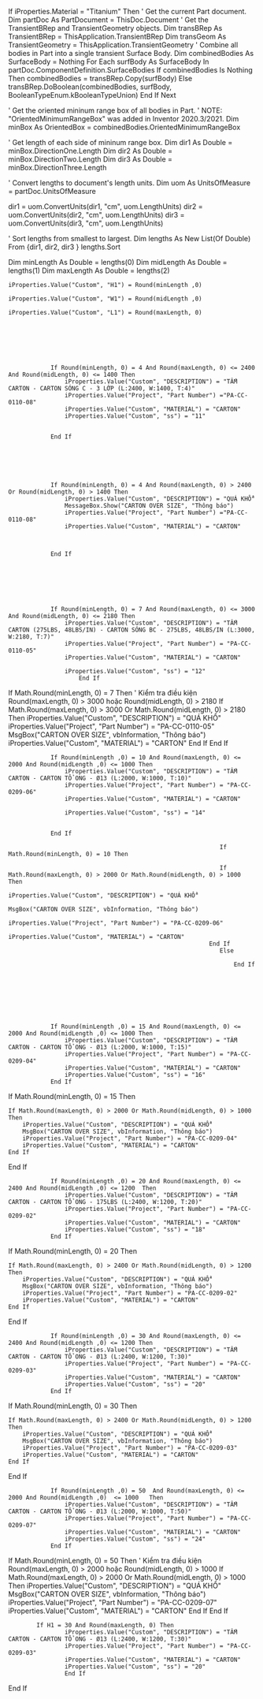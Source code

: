  If iProperties.Material = "Titanium" Then
' Get the current Part document.
Dim partDoc As PartDocument = ThisDoc.Document
' Get the TransientBRep and TransientGeometry objects.
Dim transBRep As TransientBRep = ThisApplication.TransientBRep
Dim transGeom As TransientGeometry = ThisApplication.TransientGeometry
' Combine all bodies in Part into a single transient Surface Body.
Dim combinedBodies As SurfaceBody = Nothing
For Each surfBody As SurfaceBody In partDoc.ComponentDefinition.SurfaceBodies
	If combinedBodies Is Nothing Then
		combinedBodies = transBRep.Copy(surfBody)
	Else
		transBRep.DoBoolean(combinedBodies, surfBody, BooleanTypeEnum.kBooleanTypeUnion)
	End If
Next

' Get the oriented mininum range box of all bodies in Part.
' NOTE: "OrientedMinimumRangeBox" was added in Inventor 2020.3/2021.
Dim minBox As OrientedBox = combinedBodies.OrientedMinimumRangeBox

' Get length of each side of mininum range box.
Dim dir1 As Double = minBox.DirectionOne.Length
Dim dir2 As Double = minBox.DirectionTwo.Length
Dim dir3 As Double = minBox.DirectionThree.Length

' Convert lengths to document's length units.
Dim uom As UnitsOfMeasure = partDoc.UnitsOfMeasure

dir1 = uom.ConvertUnits(dir1, "cm", uom.LengthUnits)
dir2 = uom.ConvertUnits(dir2, "cm", uom.LengthUnits)
dir3 = uom.ConvertUnits(dir3, "cm", uom.LengthUnits)

' Sort lengths from smallest to largest.
Dim lengths As New List(Of Double) From {dir1, dir2, dir3 }
lengths.Sort

Dim minLength As Double = lengths(0)
Dim midLength As Double = lengths(1)
Dim maxLength As Double = lengths(2)



	iProperties.Value("Custom", "H1") = Round(minLength ,0) 

	iProperties.Value("Custom", "W1") = Round(midLength ,0) 

	iProperties.Value("Custom", "L1") = Round(maxLength, 0)
	
			
				
				
				
				
				
				If Round(minLength, 0) = 4 And Round(maxLength, 0) <= 2400 And Round(midLength, 0) <= 1400 Then
					iProperties.Value("Custom", "DESCRIPTION") = "TẤM CARTON - CARTON SÓNG C - 3 LỚP (L:2400, W:1400, T:4)"
					iProperties.Value("Project", "Part Number") ="PA-CC-0110-08"
					iProperties.Value("Custom", "MATERIAL") = "CARTON"
					iProperties.Value("Custom", "ss") = "11"
					
				
				End If
				
				
				
				
				
				
				If Round(minLength, 0) = 4 And Round(maxLength, 0) > 2400 Or Round(midLength, 0) > 1400 Then
					iProperties.Value("Custom", "DESCRIPTION") = "QUÁ KHỔ"
					MessageBox.Show("CARTON OVER SIZE", "Thông báo")
					iProperties.Value("Project", "Part Number") ="PA-CC-0110-08"
					iProperties.Value("Custom", "MATERIAL") = "CARTON"
				
					
				
				End If
				
				
				
				
				
				
				
				If Round(minLength, 0) = 7 And Round(maxLength, 0) <= 3000 And Round(midLength, 0) <= 2180 Then
					iProperties.Value("Custom", "DESCRIPTION") = "TẤM CARTON (275LBS, 48LBS/IN) - CARTON SÓNG BC - 275LBS, 48LBS/IN (L:3000, W:2180, T:7)"
					iProperties.Value("Project", "Part Number") = "PA-CC-0110-05"
					iProperties.Value("Custom", "MATERIAL") = "CARTON"
					
					iProperties.Value("Custom", "ss") = "12"
						End If
				
				
				
If Math.Round(minLength, 0) = 7 Then
    ' Kiểm tra điều kiện Round(maxLength, 0) > 3000 hoặc Round(midLength, 0) > 2180
    If Math.Round(maxLength, 0) > 3000 Or Math.Round(midLength, 0) > 2180 Then
        iProperties.Value("Custom", "DESCRIPTION") = "QUÁ KHỔ"
        iProperties.Value("Project", "Part Number") = "PA-CC-0110-05"
        MsgBox("CARTON OVER SIZE", vbInformation, "Thông báo")
        iProperties.Value("Custom", "MATERIAL") = "CARTON"
    End If
End If
				
				
				
				
				
				
				
				
				
				
				If Round(minLength ,0) = 10 And Round(maxLength, 0) <= 2000 And Round(midLength ,0) <= 1000 Then
					iProperties.Value("Custom", "DESCRIPTION") = "TẤM CARTON - CARTON TỔ ONG - Ø13 (L:2000, W:1000, T:10)"
					iProperties.Value("Project", "Part Number") = "PA-CC-0209-06"
					iProperties.Value("Custom", "MATERIAL") = "CARTON"
					
					iProperties.Value("Custom", "ss") = "14"
				
					
				End If
				
																If Math.Round(minLength, 0) = 10 Then
    
    															If Math.Round(maxLength, 0) > 2000 Or Math.Round(midLength, 0) > 1000 Then
       															 iProperties.Value("Custom", "DESCRIPTION") = "QUÁ KHỔ"
       															 MsgBox("CARTON OVER SIZE", vbInformation, "Thông báo")
      															  iProperties.Value("Project", "Part Number") = "PA-CC-0209-06"
       														 iProperties.Value("Custom", "MATERIAL") = "CARTON"
   															 End If
																Else
    
																	End If
				
				
				
				
				
				
				
				
				If Round(minLength ,0) = 15 And Round(maxLength, 0) <= 2000 And Round(midLength ,0) <= 1000 Then
					iProperties.Value("Custom", "DESCRIPTION") = "TẤM CARTON - CARTON TỔ ONG - Ø13 (L:2000, W:1000, T:15)"
					iProperties.Value("Project", "Part Number") = "PA-CC-0209-04"
					iProperties.Value("Custom", "MATERIAL") = "CARTON"
					iProperties.Value("Custom", "ss") = "16"
				End If
				


If Math.Round(minLength, 0) = 15 Then
    
    If Math.Round(maxLength, 0) > 2000 Or Math.Round(midLength, 0) > 1000 Then
        iProperties.Value("Custom", "DESCRIPTION") = "QUÁ KHỔ"
        MsgBox("CARTON OVER SIZE", vbInformation, "Thông báo")
        iProperties.Value("Project", "Part Number") = "PA-CC-0209-04"
        iProperties.Value("Custom", "MATERIAL") = "CARTON"
    End If
End If
				
				
				
				
				
				
				
				
				
				If Round(minLength ,0) = 20	And Round(maxLength, 0) <= 2400 And Round(midLength ,0) <= 1200  Then
					iProperties.Value("Custom", "DESCRIPTION") = "TẤM CARTON - CARTON TỔ ONG - 175LBS (L:2400, W:1200, T:20)"
					iProperties.Value("Project", "Part Number") = "PA-CC-0209-02"
					iProperties.Value("Custom", "MATERIAL") = "CARTON"
					iProperties.Value("Custom", "ss") = "18"
				End If
				
				
If Math.Round(minLength, 0) = 20 Then
    
    If Math.Round(maxLength, 0) > 2400 Or Math.Round(midLength, 0) > 1200 Then
        iProperties.Value("Custom", "DESCRIPTION") = "QUÁ KHỔ"
        MsgBox("CARTON OVER SIZE", vbInformation, "Thông báo")
        iProperties.Value("Project", "Part Number") = "PA-CC-0209-02"
        iProperties.Value("Custom", "MATERIAL") = "CARTON"
    End If
End If
				
				
				
				
				If Round(minLength ,0) = 30 And Round(maxLength, 0) <= 2400 And Round(midLength ,0) <= 1200 Then
					iProperties.Value("Custom", "DESCRIPTION") = "TẤM CARTON - CARTON TỔ ONG - Ø13 (L:2400, W:1200, T:30)"
					iProperties.Value("Project", "Part Number") = "PA-CC-0209-03"
					iProperties.Value("Custom", "MATERIAL") = "CARTON"
					iProperties.Value("Custom", "ss") = "20"
				End If
				
				
				
If Math.Round(minLength, 0) = 30 Then
   
    If Math.Round(maxLength, 0) > 2400 Or Math.Round(midLength, 0) > 1200 Then
        iProperties.Value("Custom", "DESCRIPTION") = "QUÁ KHỔ"
        MsgBox("CARTON OVER SIZE", vbInformation, "Thông báo")
        iProperties.Value("Project", "Part Number") = "PA-CC-0209-03"
        iProperties.Value("Custom", "MATERIAL") = "CARTON"
    End If
End If
				
				
				
				
				
				
				If Round(minLength ,0) = 50  And Round(maxLength, 0) <= 2000 And Round(midLength ,0)  <= 1000   Then
					iProperties.Value("Custom", "DESCRIPTION") = "TẤM CARTON - CARTON TỔ ONG - Ø13 (L:2000, W:1000, T:50)"
					iProperties.Value("Project", "Part Number") = "PA-CC-0209-07"
					iProperties.Value("Custom", "MATERIAL") = "CARTON"
					iProperties.Value("Custom", "ss") = "24"
				End If
				
				
				
				
				
If Math.Round(minLength, 0) = 50 Then
    ' Kiểm tra điều kiện Round(maxLength, 0) > 2000 hoặc Round(midLength, 0) > 1000
    If Math.Round(maxLength, 0) > 2000 Or Math.Round(midLength, 0) > 1000 Then
        iProperties.Value("Custom", "DESCRIPTION") = "QUÁ KHỔ"
        MsgBox("CARTON OVER SIZE", vbInformation, "Thông báo")
        iProperties.Value("Project", "Part Number") = "PA-CC-0209-07"
        iProperties.Value("Custom", "MATERIAL") = "CARTON"
    End If
End If
				
			
			If H1 = 30 And Round(maxLength, 0) Then
					iProperties.Value("Custom", "DESCRIPTION") = "TẤM CARTON - CARTON TỔ ONG - Ø13 (L:2400, W:1200, T:30)"
					iProperties.Value("Project", "Part Number") = "PA-CC-0209-03"
					iProperties.Value("Custom", "MATERIAL") = "CARTON"
					iProperties.Value("Custom", "ss") = "20"
					End If
			
			
End If
